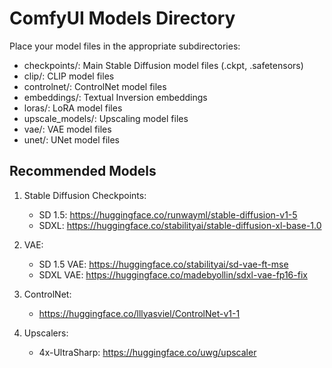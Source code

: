 ﻿# ComfyUI Models Directory

Place your model files in the appropriate subdirectories:

- checkpoints/: Main Stable Diffusion model files (.ckpt, .safetensors)
- clip/: CLIP model files
- controlnet/: ControlNet model files
- embeddings/: Textual Inversion embeddings
- loras/: LoRA model files
- upscale_models/: Upscaling model files
- vae/: VAE model files
- unet/: UNet model files

## Recommended Models

1. Stable Diffusion Checkpoints:
   - SD 1.5: https://huggingface.co/runwayml/stable-diffusion-v1-5
   - SDXL: https://huggingface.co/stabilityai/stable-diffusion-xl-base-1.0

2. VAE:
   - SD 1.5 VAE: https://huggingface.co/stabilityai/sd-vae-ft-mse
   - SDXL VAE: https://huggingface.co/madebyollin/sdxl-vae-fp16-fix

3. ControlNet:
   - https://huggingface.co/lllyasviel/ControlNet-v1-1

4. Upscalers:
   - 4x-UltraSharp: https://huggingface.co/uwg/upscaler